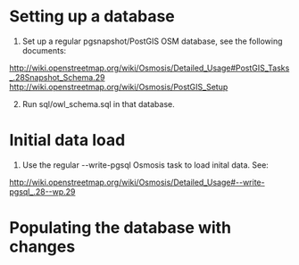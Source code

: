 Setting up a database
=====================

1. Set up a regular pgsnapshot/PostGIS OSM database, see the following documents:

http://wiki.openstreetmap.org/wiki/Osmosis/Detailed_Usage#PostGIS_Tasks_.28Snapshot_Schema.29
http://wiki.openstreetmap.org/wiki/Osmosis/PostGIS_Setup

2. Run sql/owl_schema.sql in that database.

Initial data load
=================

1. Use the regular --write-pgsql Osmosis task to load inital data. See:

http://wiki.openstreetmap.org/wiki/Osmosis/Detailed_Usage#--write-pgsql_.28--wp.29

Populating the database with changes
====================================

